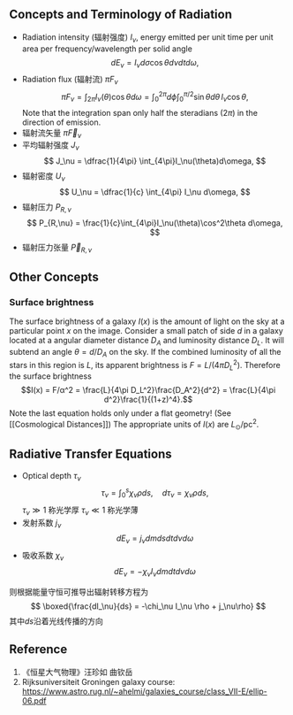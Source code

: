 ## Concepts and Terminology of Radiation

- Radiation intensity (辐射强度) $I_\nu$, energy emitted per unit time per unit area per frequency/wavelength per solid angle
$$
	dE_\nu = I_\nu d\sigma \cos{\theta} d\nu dt d\omega,
$$
- Radiation flux (辐射流) $\pi F_\nu$
$$
	\pi F_\nu = \int_{2\pi} I_\nu(\theta) \cos{\theta} d\omega =
	\int_0^{2\pi} d\phi \int_0^{\pi/2} \sin\theta d\theta  \, I_\nu \cos\theta,
$$
Note that the integration span only half the steradians ($2\pi$) in the direction of emission.
- 辐射流矢量 $\pi \vec F_\nu$
- 平均辐射强度 $J_\nu$
$$
	J_\nu = \dfrac{1}{4\pi} \int_{4\pi}I_\nu(\theta)d\omega,
$$
- 辐射密度 $U_\nu$
$$
	U_\nu = \dfrac{1}{c} \int_{4\pi} I_\nu d\omega,
$$
- 辐射压力 $P_{R,\nu}$
$$
	P_{R,\nu} = \frac{1}{c}\int_{4\pi}I_\nu(\theta)\cos^2\theta d\omega,
$$
- 辐射压力张量 $\vec P_{R,\nu}$

## Other Concepts
### Surface brightness 
The surface brightness of a galaxy $I(x)$ is the amount of light on the sky at a particular point $x$ on the image. Consider a small patch of side $d$ in a galaxy located at a angular diameter distance $D_A$ and luminosity distance $D_L$. It will subtend an angle $\theta = d/D_A$ on the sky. If the combined luminosity of all the stars in this region is $L$, its apparent brightness is $F = L/(4πD_L^2)$.
Therefore the surface brightness
$$I(x) = F/α^2 = \frac{L}{4\pi D_L^2}\frac{D_A^2}{d^2} = \frac{L}{4\pi d^2}\frac{1}{(1+z)^4}.$$
Note the last equation holds only under a flat geometry! (See [[Cosmological Distances]]) The appropriate units of $I(x)$ are $L_\odot/\mathrm{pc}^2$.

## Radiative Transfer Equations

- Optical depth $\tau_\nu$
$$
\tau_\nu = \int_0^s \chi_\nu\rho ds,\quad d\tau_\nu = \chi_\nu \rho ds,
$$
$\tau_\nu \gg 1$ 称光学厚
$\tau_\nu \ll 1$ 称光学薄
- 发射系数 $j_\nu$
$$
dE_\nu = j_\nu dm ds dt d\nu d\omega
$$
- 吸收系数 $\chi_\nu$
$$
dE_\nu = -\chi_\nu I_\nu dm dt d\nu d\omega
$$

则根据能量守恒可推导出辐射转移方程为
$$
\boxed{\frac{dI_\nu}{ds} = -\chi_\nu I_\nu \rho + j_\nu\rho}
$$
其中$ds$沿着光线传播的方向

## Reference
1. 《恒星大气物理》汪珍如 曲钦岳
2. Rijksuniversiteit Groningen galaxy course: https://www.astro.rug.nl/~ahelmi/galaxies_course/class_VII-E/ellip-06.pdf

